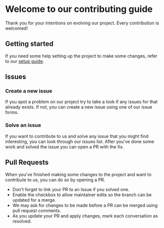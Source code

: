 # Welcome to our contributing guide

Thank you for your intentions on evolving our project. Every contribution is welcomed!

## Getting started

If you need some help setting up the project to make some changes, refer to our [setup guide](SETUP.MD).

## Issues

### Create a new issue

If you spot a problem on our project try to take a look if any issues for that already exists. If not, you can create a new issue using one of our issue forms.

### Solve an issue

If you want to contribute to us and solve any issue that you might find interesting, you can look through our issues list. After you've done some work and solved the issue you can open a PR with the fix.

## Pull Requests

When you've finished making some changes to the project and want to contribute to us, you can do so by opening a PR.

- Don't forget to link your PR to an Issue if you solved one.
- Enable the checkbox to allow maintainer edits so the branch can be updated for a merge.
- We may ask for changes to be made before a PR can be merged using pull request comments.
- As you update your PR and apply changes, mark each conversation as resolved.
